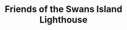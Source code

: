 ---
layout: repo
title: "Friends of the Swans Island Lighthouse"
id: 3460
permalink: repos/3460/
---